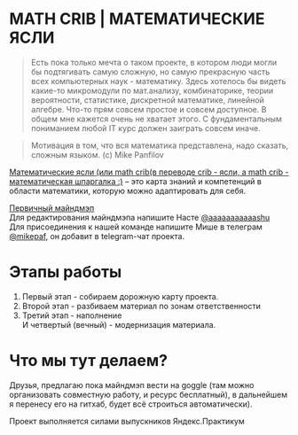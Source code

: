 # MATH CRIB | МАТЕМАТИЧЕСКИЕ ЯСЛИ

> Есть пока только мечта о таком проекте, в котором люди могли бы подтягивать самую сложную, но самую прекрасную часть всех компьютерных наук - математику. Здесь хотелось бы видеть какие-то микромодули по мат.анализу, комбинаторике, теории вероятности, статистике, дискретной математике, линейной алгебре. Что-то прям совсем простое и совсем доступное. В общем мне кажется очень не хватает этого. С фундаментальным пониманием любой IT курс должен заиграть совсем иначе.

>Мотивация в том, что вся математика представлена, надо сказать, сложным языком. (c) Mike Panfilov

[Математические ясли (или math crib(в переводе crib - ясли, а math crib - математическая шпаргалка :)](https://github.com/mathcrib/mathcrib.github.io) – это карта знаний и компетенций в области математики, которую можно адаптировать для себя.

[Первичный майндмэп](https://coggle.it/diagram/Xv4-cLXjqAGg8Q5u/t/-/ddafd0cde03342bb984c78c4cf1cb708d2c4b5682e3a48adbbb170afcee70c13)
<br>Для редактирования майндмэпа напишите Насте [@aaaaaaaaaaashu](https://t.me/aaaaaaaaaaashu)
<br>Для присоединения к нашей команде напишите Мише в телеграм [@mikepaf](https://t.me/mikepaf), он добавит в  telegram-чат проекта.

# Этапы работы
1. Первый этап - собираем дорожную карту проекта.
2. Второй этап - разбиваем материал по зонам ответственности
3. Третий этап - наполнение
<br>И четвертый (вечный) - модернизация материала.

# Что мы тут делаем?
Друзья, предлагаю пока майндмэп вести на goggle (там можно организовать совместную работу, и ресурс бесплатный), в дальнейшем я перенесу его на гитхаб, будет всё строиться автоматически).

Проект выполняется силами выпускников Яндекс.Практикум

